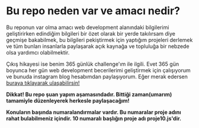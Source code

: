 # Bu repo neden var ve amacı nedir?

Bu reponun var olma amacı web development alanındaki bilgilerimi geliştirirken edindiğim bilgileri bir özet olarak bir yerde takılırsam diye geçmişe bakabilmek, bu bilgileri pekiştirmek için yaptığım projeleri derlemek ve tüm bunları insanlarla paylaşarak açık kaynağa ve topluluğa bir nebzede olsa yardımcı olabilmektir.

Çıkış hikayesi ise benim 365 günlük challenge'ım ile ilgili. Evet 365 gün boyunca her gün web development becerilerimi geliştirmek için çalışıyorum ve bunuda instagram blog hesabımdan paylaşıyorum. Eğer merak edersen [buraya tıklayarak ulaşabilirsin!](https://www.instagram.com/dev_anko/)

**Dikkat! Bu repo şuan yapım aşamasındadır. Bittiği zaman(umarım) tamamiyle düzenleyerek herkesle paylaşacağım!**

**Konuların başında numaralandırmalar vardır. Bu numaralar proje adını rahat bulabilmeniz içindir. 10 numaralı başlığın proje adı proje10.js'dir.**
